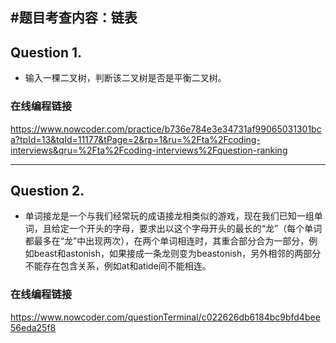 #题目考查内容：链表
---
## Question 1.
- 输入一棵二叉树，判断该二叉树是否是平衡二叉树。
### 在线编程链接
https://www.nowcoder.com/practice/b736e784e3e34731af99065031301bca?tpId=13&tqId=11177&tPage=2&rp=1&ru=%2Fta%2Fcoding-interviews&qru=%2Fta%2Fcoding-interviews%2Fquestion-ranking

---
## Question 2.
- 单词接龙是一个与我们经常玩的成语接龙相类似的游戏，现在我们已知一组单词，且给定一个开头的字母，要求出以这个字母开头的最长的“龙”（每个单词都最多在“龙”中出现两次），在两个单词相连时，其重合部分合为一部分，例如beast和astonish，如果接成一条龙则变为beastonish，另外相邻的两部分不能存在包含关系，例如at和atide间不能相连。
### 在线编程链接
https://www.nowcoder.com/questionTerminal/c022626db6184bc9bfd4bee56eda25f8
